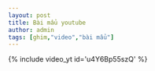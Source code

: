 ```yaml
---
layout: post
title: Bài mẩu youtube
author: admin
tags: [ghim,"video","bài mẩu"]
---
```

{% include video_yt id='u4Y6Bp55szQ' %}
